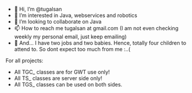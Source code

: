 - 👋 Hi, I’m @tugalsan
- 👀 I’m interested in Java, webservices and robotics
- 💞️ I’m looking to collaborate on Java
- 📫 How to reach me tugalsan at gmail.com (I am not even checking weekly my personal email, just keep emailing)
- 👶 And... I have two jobs and two babies. Hence, totally four children to attend to. So dont expect too much from me :..(

For all projects:
- All TGC_ classes are for GWT use only!
- All TS_ classes are server side only!
- All TGS_ classes can be used on both sides.
